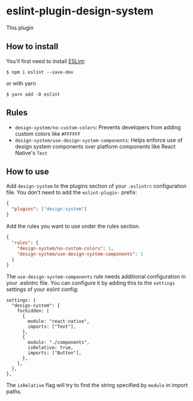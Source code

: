 # eslint-plugin-design-system

This plugin

## How to install

You'll first need to install [ESLint](http://eslint.org):

```
$ npm i eslint --save-dev
```

or with yarn

```
$ yarn add -D eslint
```

## Rules

- `design-system/no-custom-colors`: Prevents developers from adding custom colors like `#FFFFFF`
- `design-system/use-design-system-components`: Helps enforce use of design system components over platform components like React Native's `Text`

## How to use

Add `design-system` to the plugins section of your `.eslintrc` configuration file. You don't need to add the `eslint-plugin-` prefix:

```json
{
  "plugins": ["design-system"]
}
```

Add the rules you want to use under the rules section.

```json
{
  "rules": {
    "design-system/no-custom-colors": 1,
    "design-system/use-design-system-components": 1
  }
}
```

The `use-design-system-components` rule needs additional configuration in your .eslintrc file. You can configure it by adding this to the `settings` settings of your eslint config:

```
settings: {
  "design-system": {
    forbidden: [
      {
        module: "react-native",
        imports: ["Text"],
      },
      {
        module: "./components",
        isRelative: true,
        imports: ["Button"],
      },
    ],
  },
},
```

The `isRelative` flag will try to find the string specified by `module` in import paths.
